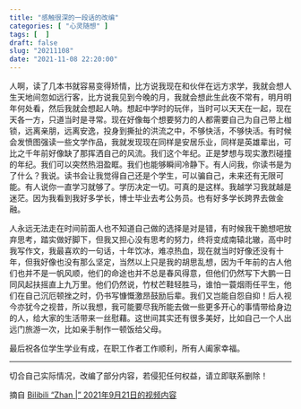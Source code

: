 ```yaml
---
title: "感触很深的一段话的改编"
categories: [ "心灵随想" ]
tags: [  ]
draft: false
slug: "20211108"
date: "2021-11-08 22:20:00"
---
```


人啊，读了几本书就容易变得矫情，比方说我现在和伙伴在远方求学，我就会想人生天地间忽如远行客，比方说我见到今晚的月，我就会想此生此夜不常有，明月明年何处看，然后我就会想起人呐。想起中学时的玩伴，当时可以天天在一起，现在天各一方，只道当时是寻常。现在好像每个想要努力的人都需要自己为自己带上枷锁，远离亲朋，远离安逸，投身到撕扯的洪流之中，不够快活，不够快活。有时候会发愤图强读一些文学作品，我就发现现在同样是安居乐业，同样是英雄辈出，可比之千年前好像缺了那挥洒自己的风流。我们这个年纪。正是梦想与现实激烈碰撞的年纪。我们可以突然热泪盈眶。我们也能够瞬间冷静下。有人问我，你读书是为了什么？我说。读书会让我觉得自己还是个学生，可以骗自己，未来还有无限可能。有人说你一直学习就够了。学历决定一切。可真的是这样。我越学习我就越是迷茫。因为我看到我好多学长，博士毕业去考公务员。也有好多学长跨界去做金融。

人永远无法走在时间前面人也不知道自己做的选择是对是错，有时候我干脆想吧放弃思考，踏实做好脚下，但我又担心没有思考的努力，终将变成南辕北辙，高中时我写作文，我最喜欢的一句话，十年饮冰，难凉热血，现在就当时好像还没有十年，但我好像也没有那么坚定，当然以上只是我的胡思乱想，因为千年前的古人他们也并不是一帆风顺，他们的命途也并不总是春风得意，但他们仍然写下大鹏一日同风起扶摇直上九万里。他们仍然说，竹杖芒鞋轻胜马，谁怕一蓑烟雨任平生，他们在自己沉厄顿挫之时，仍书写慷慨激昂鼓励后辈。我们又岂能自怨自抑！后人视今亦犹今之视昔，所以我想，我可能要尽我所能去做一些更多开心的事情带给身边的人，给大家的生活带来一丝慰藉。这世间其实还有很多美好，比如自己一个人出远门旅游一次，比如亲手制作一顿饭给父母。

最后祝各位学生学业有成，在职工作者工作顺利，所有人阖家幸福。

---

切合自己实际情况，改编了部分内容，若侵犯任何权益，请立即联系删除！

摘自 [Bilibili “Zhan |” 2021年9月21日的视频内容][1]


  [1]: https://www.bilibili.com/video/BV17g411c7LQ